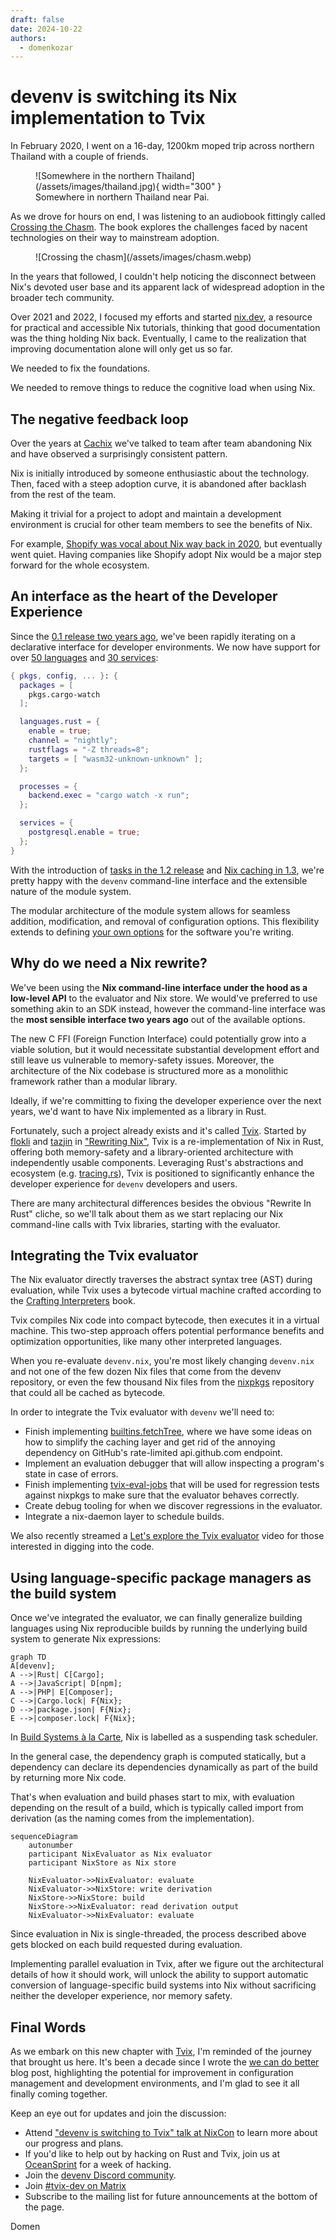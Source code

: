 ```yaml
---
draft: false
date: 2024-10-22
authors:
  - domenkozar
---
```


# devenv is switching its Nix implementation to Tvix

In February 2020, I went on a 16-day, 1200km moped trip across northern Thailand with a couple of friends.

<figure markdown="span">
  ![Somewhere in the northern Thailand](/assets/images/thailand.jpg){ width="300" }
  <figcaption>Somewhere in northern Thailand near Pai.</figcaption>
</figure>

As we drove for hours on end, I was listening to an audiobook fittingly called [Crossing the Chasm](https://www.goodreads.com/book/show/61329.Crossing_the_Chasm).
The book explores the challenges faced by nacent technologies on their way to mainstream adoption.

<figure markdown="span">
  ![Crossing the chasm](/assets/images/chasm.webp)
</figure>

In the years that followed, I couldn't help noticing the disconnect between Nix's devoted user base
and its apparent lack of widespread adoption in the broader tech community.

Over 2021 and 2022, I focused my efforts and started [nix.dev](https://nix.dev), a resource for practical and accessible Nix tutorials, thinking that good documentation was the thing holding Nix back.
Eventually, I came to the realization that improving documentation alone will only get us so far.

We needed to fix the foundations.

We needed to remove things to reduce the cognitive load when using Nix.

## The negative feedback loop

Over the years at [Cachix](https://www.cachix.org) we've talked to team after team
abandoning Nix and have observed a surprisingly consistent pattern.

Nix is initially introduced by someone enthusiastic about the technology. Then, faced with
a steep adoption curve, it is abandoned after backlash from the rest of the team.

Making it trivial for a project to adopt and maintain a development environment
is crucial for other team members to see the benefits of Nix.

For example, [Shopify was vocal about Nix way back in 2020](https://shopify.engineering/shipit-presents-how-shopify-uses-nix),
but eventually went quiet. Having companies like Shopify adopt Nix would be a major step forward for the whole ecosystem.

## An interface as the heart of the Developer Experience

Since the [0.1 release two years ago](https://devenv.sh/blog/2022/11/11/hello-world-devenv-01/), we've been rapidly iterating on a declarative interface for
developer environments. We now have support for over [50 languages](/supported-languages/ansible/) and [30 services](/supported-services/adminer/):

```nix title="devenv.nix"
{ pkgs, config, ... }: {
  packages = [
    pkgs.cargo-watch
  ];

  languages.rust = {
    enable = true;
    channel = "nightly";
    rustflags = "-Z threads=8";
    targets = [ "wasm32-unknown-unknown" ];
  };

  processes = {
    backend.exec = "cargo watch -x run";
  };

  services = {
    postgresql.enable = true;
  };
}
```

With the introduction of [tasks in the 1.2 release](https://devenv.sh/blog/2024/09/24/devenv-12-tasks-for-convergent-configuration-with-nix/) and
[Nix caching in 1.3](https://devenv.sh/blog/2024/10/03/devenv-13-instant-developer-environments-with-nix-caching/), we're pretty happy with
the `devenv` command-line interface and the extensible nature of the module system.

The modular architecture of the module system allows for seamless addition, modification, and removal of configuration options.
This flexibility extends to defining [your own options](/composing-using-imports/) for the software you're writing.


## Why do we need a Nix rewrite?

We've been using the **Nix command-line interface under the hood as a low-level API** to
the evaluator and Nix store. We would've preferred to use something akin to an SDK instead, however
the command-line interface was the **most sensible interface two years ago** out of the available options.

The new C FFI (Foreign Function Interface) could potentially grow into a viable solution, but
it would necessitate substantial development effort and still leave us vulnerable to memory-safety
issues. Moreover, the architecture of the Nix codebase is structured more as a monolithic framework rather than a modular library.

Ideally, if we're committing to fixing the developer experience over the next years, we'd want to have Nix implemented as a library in Rust.

Fortunately, such a project already exists and it's called [Tvix](https://tvix.dev). Started by [flokli](http://flokli.de/) and [tazjin](https://github.com/tazjin) in ["Rewriting Nix"](https://tvl.fyi/blog/rewriting-nix),
Tvix is a re-implementation of Nix in Rust, offering both memory-safety and a library-oriented architecture with independently usable components. Leveraging Rust's
abstractions and ecosystem (e.g. [tracing.rs](https://tracing.rs/)), Tvix is positioned to significantly enhance the developer experience for `devenv` developers and users.

There are many architectural differences besides the obvious "Rewrite In Rust" cliche,
so we'll talk about them as we start replacing our Nix command-line calls with Tvix libraries, starting with the evaluator.

## Integrating the Tvix evaluator

The Nix evaluator directly traverses the abstract syntax tree (AST) during evaluation, while Tvix uses a bytecode virtual machine crafted
according to the [Crafting Interpreters](https://craftinginterpreters.com/) book.

Tvix compiles Nix code into compact bytecode, then executes it in a virtual machine. This two-step approach offers potential performance benefits and optimization opportunities,
like many other interpreted languages.

When you re-evaluate `devenv.nix`, you're most likely changing `devenv.nix` and not one of the few dozen Nix files that come from the devenv repository,
or even the few thousand Nix files from the [nixpkgs](https://github.com/NixOS/nixpkgs) repository that could all be cached as bytecode.

In order to integrate the Tvix evaluator with `devenv` we'll need to:

- Finish implementing [builtins.fetchTree](https://cl.tvl.fyi/c/depot/+/12379), where we have some ideas on how to simplify the caching layer
  and get rid of the annoying dependency on GitHub's rate-limited api.github.com endpoint.
- Implement an evaluation debugger that will allow inspecting a program's state in case of errors.
- Finish implementing [tvix-eval-jobs](https://cl.tvl.fyi/c/depot/+/12416) that will be used for regression tests against nixpkgs
  to make sure that the evaluator behaves correctly.
- Create debug tooling for when we discover regressions in the evaluator.
- Integrate a nix-daemon layer to schedule builds.

We also recently streamed a [Let's explore the Tvix evaluator](https://www.youtube.com/watch?v=6FAxZDnsH5w) video for those interested in digging into the code.

## Using language-specific package managers as the build system

Once we've integrated the evaluator, we can finally generalize building languages using Nix reproducible builds
by running the underlying build system to generate Nix expressions:

```mermaid
graph TD
A[devenv];
A -->|Rust| C[Cargo];
A -->|JavaScript| D[npm];
A -->|PHP| E[Composer];
C -->|Cargo.lock| F{Nix};
D -->|package.json| F{Nix};
E -->|composer.lock| F{Nix};
```

In [Build Systems à la Carte](https://www.microsoft.com/en-us/research/uploads/prod/2018/03/build-systems.pdf),
Nix is labelled as a suspending task scheduler.

In the general case, the dependency graph is computed statically, but a dependency can
declare its dependencies dynamically as part of the build by returning more Nix code.

That's when evaluation and build phases start to mix, with evaluation depending on the result of a build,
which is typically called import from derivation (as the naming comes from the implementation).

```mermaid
sequenceDiagram
    autonumber
    participant NixEvaluator as Nix evaluator
    participant NixStore as Nix store

    NixEvaluator->>NixEvaluator: evaluate
    NixEvaluator->>NixStore: write derivation
    NixStore->>NixStore: build
    NixStore->>NixEvaluator: read derivation output
    NixEvaluator->>NixEvaluator: evaluate
```

Since evaluation in Nix is single-threaded, the process described above gets blocked on each build requested during evaluation.

Implementing parallel evaluation in Tvix, after we figure out the architectural details of how it should work, will unlock the ability to support automatic conversion
of language-specific build systems into Nix without sacrificing neither the developer experience, nor memory safety.

## Final Words

As we embark on this new chapter with [Tvix](https://tvix.dev), I'm reminded of the journey that brought us here.
It's been a decade since I wrote the [we can do better](https://domenkozar.com/2014/03/11/why-puppet-chef-ansible-arent-good-enough-and-we-can-do-better/) blog post,
highlighting the potential for improvement in configuration management and development environments, and I'm glad to see it all finally coming together.

Keep an eye out for updates and join the discussion:

- Attend ["devenv is switching to Tvix" talk at NixCon](https://talks.nixcon.org/nixcon-2024/talk/AM7K7F/) to learn more about our progress and plans.
- If you'd like to help out by hacking on Rust and Tvix, join us at [OceanSprint](https://oceansprint.org/) for a week of hacking.
- Join the [devenv Discord community](https://discord.gg/naMgvexb6q).
- Join [#tvix-dev on Matrix](https://matrix.to/#/#tvix-dev:hackint.org)
- Subscribe to the mailing list for future announcements at the bottom of the page.

Domen
